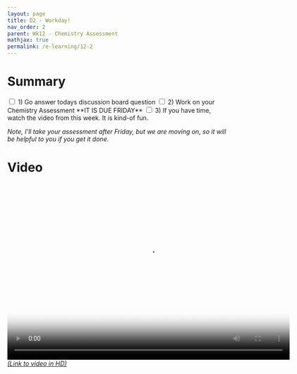```yaml
---
layout: page
title: D2 - Workday!
nav_order: 2
parent: Wk12 - Chemistry Assessment
mathjax: true
permalink: /e-learning/12-2
---
```

# Summary
<label class="tasks-list-item">
  <input type="checkbox" class="tasks-list-cb">
  <span class="tasks-list-mark"></span>
  <span class="tasks-list-desc">
    1) Go answer todays discussion board question
  </span>
</label>
<label class="tasks-list-item">
  <input type="checkbox" class="tasks-list-cb">
  <span class="tasks-list-mark"></span>
  <span class="tasks-list-desc">
    2) Work on your Chemistry Assessment **IT IS DUE FRIDAY** 
  </span>
</label>
<label class="tasks-list-item">
  <input type="checkbox" class="tasks-list-cb">
  <span class="tasks-list-mark"></span>
  <span class="tasks-list-desc">
    3) If you have time, watch the video from this week.  It is kind-of fun.
  </span>
</label>

*Note, I'll take your assessment after Friday, but we are moving on, so it will be helpful to you if you get it done.*

# Video
<video width="640" height="400"
       poster="/e-learning/chemistry/Wk12_D2.png" 
       controls>
  <source src="/e-learning/chemistry/Wk12_D2.mp4" type="video/mp4">
</video>
[*(Link to video in HD)*](https://www.loom.com/embed/b5a45528983c4870b617b4f8552b1aa5)